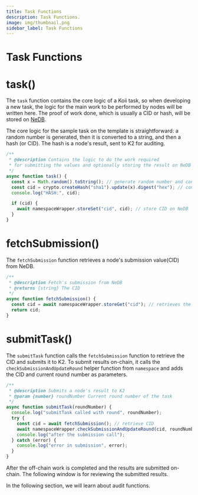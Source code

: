 ```yaml
---
title: Task Functions
description: Task Functions.
image: img/thumbnail.png
sidebar_label: Task Functions
---
```


# Task Functions

# task()

The `task` function contains the core logic of a Koii task, so when developing a new task, the logic for the main work to be performed by nodes will be written here. The proof of work done, which is usually a CID or hash, will be stored on [NeDB](/develop/write-a-koii-task/task-development-kit-tdk/using-the-task-namespace/nedb).

The core logic for the sample task on the template is straightforward: a random number is generated, then it is converted to a string, and then a hash (or CID). The hash is a node's result, sent to K2 for auditing.

```javascript
/**
 * @description Contains the logic to do the work required
 * for submitting the values and optionally storing the result on NeDB
 */
async function task() {
  const x = Math.random().toString(); // generate random number and convert to string
  const cid = crypto.createHash("sha1").update(x).digest("hex"); // convert to CID
  console.log("HASH:", cid);

  if (cid) {
    await namespaceWrapper.storeSet("cid", cid); // store CID on NeDB
  }
}
```

# fetchSubmission()

The `fetchSubmission` function retrieves a node's submission value(CID) from NeDB.

```javascript
/**
 * @description Fetch's submission from NeDB
 * @returns {string} The CID
 */
async function fetchSubmission() {
  const cid = await namespaceWrapper.storeGet("cid"); // retrieves the cid
  return cid;
}
```

# submitTask()

The `submitTask` function calls the `fetchSubmission` function to retrieve the CID and submits it to K2.
To submit results on-chain, it calls the `checkSubmissionAndUpdateRound` helper function from `namespace` and adds the CID and current round number as parameters.

```javascript
/**
 * @description Submits a node's result to K2
 * @param {number} roundNumber Current round number of the task
 */
async function submitTask(roundNumber) {
  console.log("submitTask called with round", roundNumber);
  try {
    const cid = await fetchSubmission(); // retrieve CID
    await namespaceWrapper.checkSubmissionAndUpdateRound(cid, roundNumber); // submit to K2
    console.log("after the submission call");
  } catch (error) {
    console.log("error in submission", error);
  }
}
```

After the off-chain work is completed and the results are submitted on-chain. The following window is for reviewing the submitted results.

In the following section, we will learn about audit functions.
